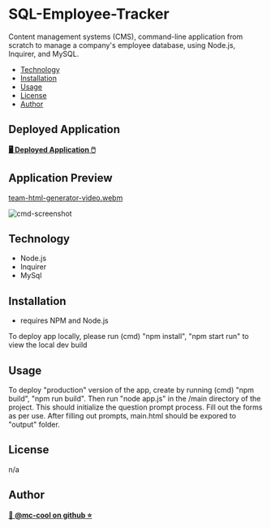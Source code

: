 # SQL-Employee-Tracker
Content management systems (CMS), command-line application from scratch to manage a company's employee database, using Node.js, Inquirer, and MySQL.

- [Technology](#technology)
- [Installation](#installation)
- [Usage](#usage)
- [License](#license)
- [Author](#author)

## Deployed Application
**[🖥️ Deployed Application 🖱️](https://react-portfolio-mccool.herokuapp.com/)**


## Application Preview
[team-html-generator-video.webm](https://user-images.githubusercontent.com/101916187/198900062-e7de3a6e-097b-49ed-8bef-89c63c3ba66b.webm)

![cmd-screenshot](https://user-images.githubusercontent.com/101916187/198900056-d65393bb-ec94-4613-aefe-3a5f5e9e8a9d.png)

## Technology
* Node.js
* Inquirer
* MySql

## Installation
* requires NPM and Node.js

To deploy app locally, please run (cmd) "npm install", "npm start run" to view the local dev build

## Usage
To deploy "production" version of the app, create by running (cmd) "npm build", "npm run build". Then run "node app.js" in the /main directory of the project. This should initialize the question prompt process. Fill out the forms as per use. After filling out prompts, main.html should be expored to "output" folder.

## License
n/a

## Author
**[🐉 @mc-cool on github ⭐](https://github.com/m-ccool)**
